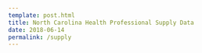 ```yaml
---
template: post.html
title: North Carolina Health Professional Supply Data
date: 2018-06-14
permalink: /supply
---
```


<div id='app'>
</div>

<script src='/supply/hpds.js'></script>


